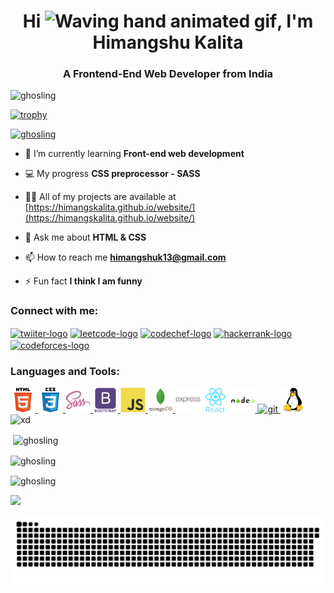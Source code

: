 <h1 align="center">Hi <img src="https://raw.githubusercontent.com/nixin72/nixin72/master/wave.gif" 
         alt="Waving hand animated gif"
         height="45"
         width="45" />, I'm Himangshu Kalita</h1>
<h3 align="center">A Frontend-End Web Developer from India</h3>

<p align="left"> <img src="https://komarev.com/ghpvc/?username=himangskalita&label=Profile%20views&color=0e75b6&style=flat" alt="ghosling" /> </p>

<p align="left"> <a href="https://github.com/ryo-ma/github-profile-trophy"><img src="https://github-profile-trophy.vercel.app/?username=himangskalita" alt="trophy" /></a> </p>

<p align="left"> <a href="https://twitter.com/himangskalita" target="blank"><img src="https://img.shields.io/twitter/follow/himangskalita?logo=twitter&style=for-the-badge" alt="ghosling" /></a> </p>

- 🌱 I’m currently learning **Front-end web development**

- 💻 My progress **CSS preprocessor - SASS**

- 👨‍💻 All of my projects are available at [https://himangskalita.github.io/website/](https://himangskalita.github.io/website/)

- 💬 Ask me about **HTML & CSS**

- 📫 How to reach me **himangshuk13@gmail.com**

- ⚡ Fun fact **I think I am funny**

<h3 align="left">Connect with me:</h3>
<p align="left">
<a href="https://twitter.com/HimangsKalita" target="blank"><img align="center" src="https://cdn.worldvectorlogo.com/logos/twitter-6.svg" alt="twiiter-logo" height="30" width="40" /></a>
<a href="https://leetcode.com/Himangskalita/" target="blank"><img align="center" src="https://upload.wikimedia.org/wikipedia/commons/1/19/LeetCode_logo_black.png" alt="leetcode-logo" height="30" width="40" /></a>
<a href="https://www.codechef.com/users/ghosling" target="blank"><img align="center" src="https://cdn.jsdelivr.net/npm/simple-icons@3.1.0/icons/codechef.svg" alt="codechef-logo" height="30" width="40" /></a>
<a href="https://www.hackerrank.com/HimangsKalita" target="blank"><img align="center" src="https://cdn.worldvectorlogo.com/logos/hackerrank.svg" alt="hackerrank-logo" height="30" width="40" /></a>
<a href="https://codeforces.com/profile/HimangsKalita" target="blank"><img align="center" src="https://cdn.jsdelivr.net/npm/simple-icons@3.0.1/icons/codeforces.svg" alt="codeforces-logo" height="30" width="40" /></a>
</p>

<h3 align="left">Languages and Tools:</h3>
<p align="left">
<a href="https://www.w3.org/html/" target="_blank"> <img src="https://raw.githubusercontent.com/devicons/devicon/master/icons/html5/html5-original-wordmark.svg" alt="html5" width="40" height="40"/> </a> 
<a href="https://www.w3schools.com/css/" target="_blank"> <img src="https://raw.githubusercontent.com/devicons/devicon/master/icons/css3/css3-original-wordmark.svg" alt="css3" width="40" height="40"/> </a> <a href="https://expressjs.com" target="_blank">  <a href="https://git-scm.com/" target="_blank">
<img src="https://raw.githubusercontent.com/devicons/devicon/master/icons/sass/sass-original.svg" alt="sass" width="40" height="40"/> </a> <a href="https://www.adobe.com/products/xd.html" target="_blank">
<a href="https://getbootstrap.com" target="_blank"> <img src="https://raw.githubusercontent.com/devicons/devicon/master/icons/bootstrap/bootstrap-plain-wordmark.svg" alt="bootstrap" width="40" height="40"/> </a> <a href="https://www.w3schools.com/cpp/" target="_blank">
<a href="https://developer.mozilla.org/en-US/docs/Web/JavaScript" target="_blank"> <img src="https://raw.githubusercontent.com/devicons/devicon/master/icons/javascript/javascript-original.svg" alt="javascript" width="40" height="40"/> </a> 
<a href="https://www.mongodb.com/" target="_blank"> <img src="https://raw.githubusercontent.com/devicons/devicon/master/icons/mongodb/mongodb-original-wordmark.svg" alt="mongodb" width="40" height="40"/> </a>
<img src="https://raw.githubusercontent.com/devicons/devicon/master/icons/express/express-original-wordmark.svg" alt="express" width="40" height="40"/> </a>
<img src="https://raw.githubusercontent.com/devicons/devicon/master/icons/react/react-original-wordmark.svg" alt="react" width="40" height="40"/> </a> <a href="https://sass-lang.com" target="_blank"> 
<a href="https://nodejs.org" target="_blank"> <img src="https://raw.githubusercontent.com/devicons/devicon/master/icons/nodejs/nodejs-original-wordmark.svg" alt="nodejs" width="40" height="40"/> </a>
<a href="https://git-scm.com/" rel="nofollow"> <img src="https://camo.githubusercontent.com/fbfcb9e3dc648adc93bef37c718db16c52f617ad055a26de6dc3c21865c3321d/68747470733a2f2f7777772e766563746f726c6f676f2e7a6f6e652f6c6f676f732f6769742d73636d2f6769742d73636d2d69636f6e2e737667" alt="git" width="40" height="40" data-canonical-src="https://www.vectorlogo.zone/logos/git-scm/git-scm-icon.svg" style="max-width: 100%;"> </a>
<a href="https://www.linux.org/" target="_blank"> <img src="https://raw.githubusercontent.com/devicons/devicon/master/icons/linux/linux-original.svg" alt="linux" width="40" height="40"/> </a> 
<img src="https://cdn.worldvectorlogo.com/logos/adobe-xd.svg" alt="xd" width="40" height="40"/></a>
</p>

<p>&nbsp;<img align="center" src="https://github-readme-stats.vercel.app/api?username=himangskalita&show_icons=true&locale=en" alt="ghosling" /></p>
<p><img align="center" src="https://github-readme-stats.vercel.app/api/top-langs?username=himangskalita&show_icons=true&locale=en&layout=compact" alt="ghosling" /></p>

<div align="left"><p><img align="center" src="https://github-readme-streak-stats.herokuapp.com/?user=himangskalita&" alt="ghosling" /></p></div>

<div align="left">
     
     
<img src="https://activity-graph.herokuapp.com/graph?username=himangskalita&theme=dracula&layout=compact&title_color=FF69B4&hide_border=true&area=true" height="300" width="auto"></img>
</div>

<p align="left">
  <img src="https://github.com/himangskalita/himangskalita/raw/output/github-contribution-grid-snake.svg" alt="snake"></center>
</p>
